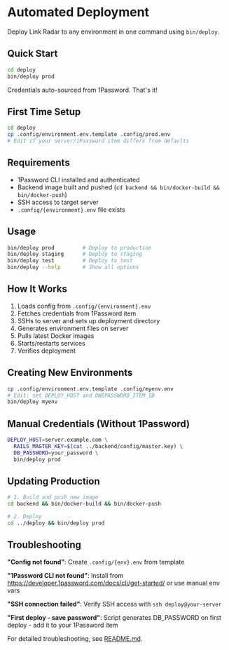 # Automated Deployment

Deploy Link Radar to any environment in one command using `bin/deploy`.

## Quick Start

```bash
cd deploy
bin/deploy prod
```

Credentials auto-sourced from 1Password. That's it!

## First Time Setup

```bash
cd deploy
cp .config/environment.env.template .config/prod.env
# Edit if your server/1Password item differs from defaults
```

## Requirements

- 1Password CLI installed and authenticated
- Backend image built and pushed (`cd backend && bin/docker-build && bin/docker-push`)
- SSH access to target server
- `.config/{environment}.env` file exists

## Usage

```bash
bin/deploy prod         # Deploy to production
bin/deploy staging      # Deploy to staging
bin/deploy test         # Deploy to test
bin/deploy --help       # Show all options
```

## How It Works

1. Loads config from `.config/{environment}.env`
2. Fetches credentials from 1Password item
3. SSHs to server and sets up deployment directory
4. Generates environment files on server
5. Pulls latest Docker images
6. Starts/restarts services
7. Verifies deployment

## Creating New Environments

```bash
cp .config/environment.env.template .config/myenv.env
# Edit: set DEPLOY_HOST and ONEPASSWORD_ITEM_ID
bin/deploy myenv
```

## Manual Credentials (Without 1Password)

```bash
DEPLOY_HOST=server.example.com \
  RAILS_MASTER_KEY=$(cat ../backend/config/master.key) \
  DB_PASSWORD=your_password \
  bin/deploy prod
```

## Updating Production

```bash
# 1. Build and push new image
cd backend && bin/docker-build && bin/docker-push

# 2. Deploy
cd ../deploy && bin/deploy prod
```

## Troubleshooting

**"Config not found"**: Create `.config/{env}.env` from template

**"1Password CLI not found"**: Install from https://developer.1password.com/docs/cli/get-started/ or use manual env vars

**"SSH connection failed"**: Verify SSH access with `ssh deploy@your-server`

**"First deploy - save password"**: Script generates DB_PASSWORD on first deploy - add it to your 1Password item

For detailed troubleshooting, see [README.md](./README.md).
